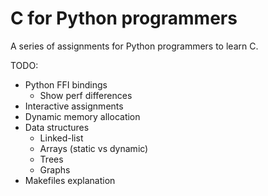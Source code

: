 # C for Python programmers
A series of assignments for Python programmers to learn C.

TODO:
* Python FFI bindings
    * Show perf differences
* Interactive assignments
* Dynamic memory allocation
* Data structures
    * Linked-list
    * Arrays (static vs dynamic)
    * Trees
    * Graphs
* Makefiles explanation
